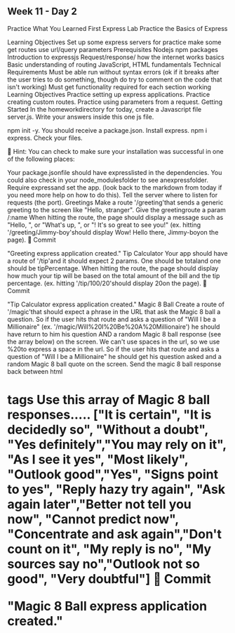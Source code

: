 ## Week 11 - Day 2
Practice What You Learned
First Express Lab
Practice the Basics of Express

Learning Objectives
Set up some express servers for practice
make some get routes
use url/query parameters
Prerequisites
Nodejs
npm packages
Introduction to expressjs
Request/response/ how the internet works basics
Basic understanding of routing
JavaScript, HTML fundamentals
Technical Requirements
Must be able run without syntax errors (ok if it breaks after the user tries to do something, though do try to comment on the code that isn't working)
Must get functionality required for each section working
Learning Objectives
Practice setting up express applications.
Practice creating custom routes.
Practice using parameters from a request.
Getting Started
In the homeworkdirectory for today, create a Javascript file server.js. Write your answers inside this one js file.

npm init -y. You should receive a package.json.
Install express. npm i express. Check your files.

:elephant: Hint: You can check to make sure your installation was successful in one of the following places:

Your package.jsonfile should have expresslisted in the dependencies.
You could also check in your node_modulesfolder to see anexpressfolder.
Require expressand set the app. (look back to the markdown from today if you need more help on how to do this).
Tell the server where to listen for requests (the port).
Greetings
Make a route '/greeting'that sends a generic greeting to the screen like "Hello, stranger".
Give the greetingroute a param /:name
When hitting the route, the page should display a message such as "Hello, ", or "What's up, <name>", or "<name>! It's so great to see you!" (ex. hitting '/greeting/Jimmy-boy'should display Wow! Hello there, Jimmy-boyon the page).
🔴 Commit

"Greeting express application created."
Tip Calculator
Your app should have a route of '/tip'and it should expect 2 params. One should be totaland one should be tipPercentage.
When hitting the route, the page should display how much your tip will be based on the total amount of the bill and the tip percentage. (ex. hitting '/tip/100/20'should display 20on the page).
🔴 Commit

"Tip Calculator express application created."
Magic 8 Ball
Create a route of '/magic'that should expect a phrase in the URL that ask the Magic 8 ball a question.
So if the user hits that route and asks a question of "Will I be a Millionaire" (ex. '/magic/Will%20I%20Be%20A%20Millionaire') he should have return to him his question AND a random Magic 8 ball response (see the array below) on the screen.
We can't use spaces in the url, so we use %20to express a space in the url.
So if the user hits that route and asks a question of "Will I be a Millionaire" he should get his question asked and a random Magic 8 ball quote on the screen.
Send the magic 8 ball response back between html <h1>tags
Use this array of Magic 8 ball responses.....
["It is certain", "It is decidedly so", "Without a doubt", "Yes definitely","You may rely on it", "As I see it yes", "Most likely", "Outlook good","Yes", "Signs point to yes", "Reply hazy try again", "Ask again later","Better not tell you now", "Cannot predict now", "Concentrate and ask again","Don't count on it", "My reply is no", "My sources say no","Outlook not so good", "Very doubtful"]
🔴 Commit

"Magic 8 Ball express application created."